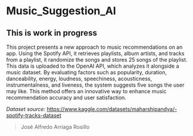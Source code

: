 # Music_Suggestion_AI

## This is work in progress

This project presents a new approach to music recommendations on an app. Using the Spotify API, it retrieves playlists, album artists, and tracks from a playlist, it randomize the songs and stores 25 songs of the playlist. This data is uploaded to the OpenAI API, which analyzes it alongside a music dataset. By evaluating factors such as popularity, duration, danceability, energy, loudness, speechiness, acousticness, instrumentalness, and liveness, the system suggests five songs the user may like. This method offers an innovative way to enhance music recommendation accuracy and user satisfaction.


_Dataset source:_ https://www.kaggle.com/datasets/maharshipandya/-spotify-tracks-dataset


> José Alfredo Arriaga Rosillo
